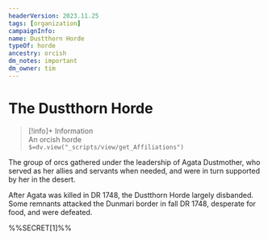 ```yaml
---
headerVersion: 2023.11.25
tags: [organization]
campaignInfo:
name: Dustthorn Horde
typeOf: horde
ancestry: orcish
dm_notes: important
dm_owner: tim
---
```

# The Dustthorn Horde
>[!info]+ Information  
> An orcish horde  
> `$=dv.view("_scripts/view/get_Affiliations")`

The group of orcs gathered under the leadership of Agata Dustmother, who served as her allies and servants when needed, and were in turn supported by her in the desert. 

After Agata was killed in DR 1748, the Dustthorn Horde largely disbanded. Some remnants attacked the Dunmari border in fall DR 1748, desperate for food, and were defeated. 

%%SECRET[1]%%